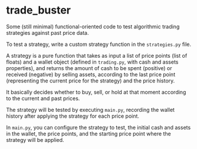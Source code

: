 # trade_buster

Some (still minimal) functional-oriented code to test algorithmic trading strategies against past price data.

To test a strategy, write a custom strategy function in the `strategies.py` file.

A strategy is a pure function that takes as input a list of price points (list of floats) and a wallet object (defined in `trading.py`, with cash and assets properties), and returns the amount of cash to be spent (positive) or received (negative) by selling assets, according to the last price point (representing the current price for the strategy) and the price history.

It basically decides whether to buy, sell, or hold at that moment according to the current and past prices.

The strategy will be tested by executing `main.py`, recording the wallet history after applying the strategy for each price point.

In `main.py`, you can configure the strategy to test, the initial cash and assets in the wallet, the price points, and the starting price point where the strategy will be applied.
